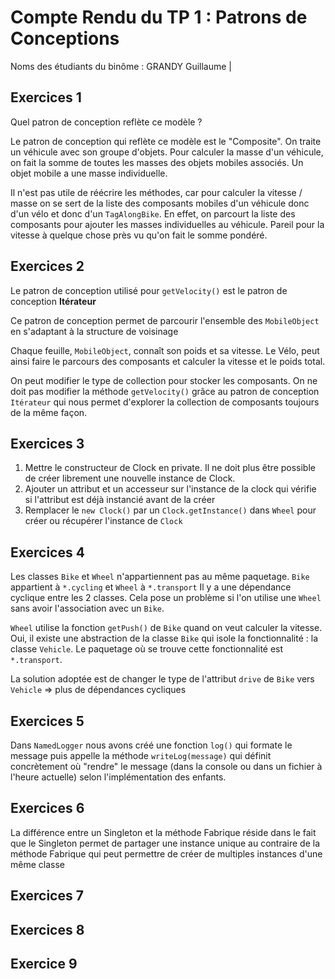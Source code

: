 # Compte Rendu du TP 1 : Patrons de Conceptions

Noms des étudiants du binôme : GRANDY Guillaume | 

## Exercices 1

Quel patron de conception reflète ce modèle ?

Le patron de conception qui reflète ce modèle est le "Composite". 
On traite un véhicule avec son groupe d'objets. Pour calculer la masse d'un véhicule, on fait la somme de toutes les 
masses des objets mobiles associés. Un objet mobile a une masse individuelle.

Il n'est pas utile de réécrire les méthodes, car pour calculer la vitesse / masse on se sert de la liste des composants 
mobiles d'un véhicule donc d'un vélo et donc d'un `TagAlongBike`. En effet, on parcourt la liste des composants pour 
ajouter les masses individuelles au véhicule. Pareil pour la vitesse à quelque chose près vu qu'on fait le somme pondéré.

## Exercices 2

Le patron de conception utilisé pour `getVelocity()` est le patron de conception **Itérateur**

Ce patron de conception permet de parcourir l'ensemble des `MobileObject` en s'adaptant à la structure de voisinage

Chaque feuille, `MobileObject`, connaît son poids et sa vitesse. Le Vélo, peut ainsi faire le parcours des composants
et calculer la vitesse et le poids total.

On peut modifier le type de collection pour stocker les composants. On ne doit pas modifier la méthode `getVelocity()` 
grâce au patron de conception `Itérateur` qui nous permet d'explorer la collection de composants toujours de la même 
façon.

## Exercices 3

1. Mettre le constructeur de Clock en private. Il ne doit plus être possible de créer librement une nouvelle instance de 
Clock.
2. Ajouter un attribut et un accesseur sur l'instance de la clock qui vérifie si l'attribut est déjà instancié avant de 
la créer
3. Remplacer le `new Clock()` par un `Clock.getInstance()` dans `Wheel` pour créer ou récupérer l'instance de `Clock`

## Exercices 4

Les classes `Bike` et `Wheel` n'appartiennent pas au même paquetage. `Bike` appartient à `*.cycling` et `Wheel` à 
`*.transport`
Il y a une dépendance cyclique entre les 2 classes. Cela pose un problème si l'on utilise une `Wheel` sans avoir 
l'association avec un `Bike`.

`Wheel` utilise la fonction `getPush()` de `Bike` quand on veut calculer la vitesse.
Oui, il existe une abstraction de la classe `Bike` qui isole la fonctionnalité : la classe `Vehicle`. Le paquetage où se 
trouve cette fonctionnalité est `*.transport`.

La solution adoptée est de changer le type de l'attribut `drive` de `Bike` vers `Vehicle` => plus de dépendances 
cycliques

## Exercices 5

Dans `NamedLogger` nous avons créé une fonction `log()` qui formate le message puis appelle la méthode 
`writeLog(message)` qui définit concrètement où "rendre" le message (dans la console ou dans un fichier à l'heure 
actuelle) selon l'implémentation des enfants.

## Exercices 6

La différence entre un Singleton et la méthode Fabrique réside dans le fait que le Singleton permet de partager une 
instance unique au contraire de la méthode Fabrique qui peut permettre de créer de multiples instances d'une même classe

## Exercices 7

## Exercices 8

## Exercice 9


